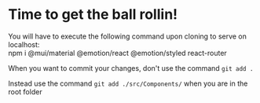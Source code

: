 # Time to get the ball rollin!
You will have to execute the following command upon cloning to serve on localhost:\
npm i @mui/material @emotion/react @emotion/styled react-router

When you want to commit your changes, don't use the command `git add .`

Instead use the command `git add ./src/Components/` when you are in the root folder